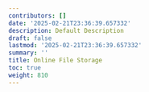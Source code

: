 ```yaml
---
contributors: []
date: '2025-02-21T23:36:39.657332'
description: Default Description
draft: false
lastmod: '2025-02-21T23:36:39.657332'
summary: ''
title: Online File Storage
toc: true
weight: 810
---
```


